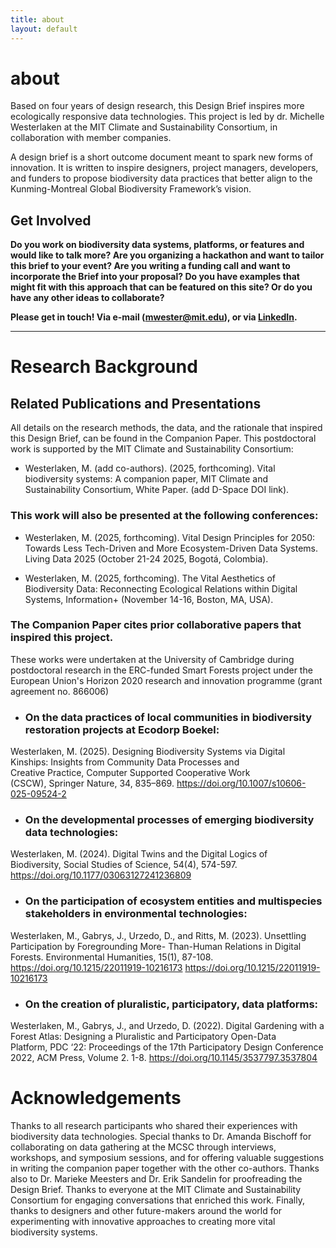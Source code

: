 ```yaml
---
title: about
layout: default
---
```


# about

Based on four years of design research, this Design Brief inspires more ecologically responsive data technologies. This project is led by dr. Michelle Westerlaken at the MIT Climate and Sustainability Consortium, in collaboration with member companies. 


A design brief is a short outcome document meant to spark new forms of innovation. It is written to inspire designers, project managers, developers, and funders to propose biodiversity data practices that better align to the Kunming-Montreal Global Biodiversity Framework’s vision.



## Get Involved
<strong>Do you work on biodiversity data systems, platforms, or features and would like to talk more? Are you organizing a hackathon and want to tailor this brief to your event? Are you writing a funding call and want to incorporate the Brief into your proposal? Do you have examples that might fit with this approach that can be featured on this site? Or do you have any other ideas to collaborate?

Please get in touch! Via e-mail (mwester@mit.edu), or via <a href="https://www.linkedin.com/in/michellewesterlaken/">LinkedIn</a>. </strong>



_________


# Research Background



## Related Publications and Presentations

All details on the research methods, the data, and the rationale that inspired this Design Brief, can be found in the Companion Paper. This postdoctoral work is supported by the MIT Climate and Sustainability Consortium:


- Westerlaken, M. (add co-authors). (2025, forthcoming). Vital biodiversity systems: A companion paper, MIT Climate and Sustainability Consortium, White Paper. (add D-Space DOI link).



### This work will also be presented at the following conferences:

- Westerlaken, M. (2025, forthcoming). Vital Design Principles for 2050: Towards Less Tech-Driven and More Ecosystem-Driven Data Systems. Living Data 2025 (October 21-24 2025, Bogotá, Colombia).

- Westerlaken, M. (2025, forthcoming). The Vital Aesthetics of Biodiversity Data: Reconnecting Ecological Relations within Digital Systems, Information+ (November 14-16, Boston, MA, USA).




### The Companion Paper cites prior collaborative papers that inspired this project. 
These works were undertaken at the University of Cambridge during postdoctoral research in the ERC-funded Smart Forests project under the European Union's Horizon 2020 research and innovation programme (grant agreement no. 866006)


- ### On the data practices of local communities in biodiversity restoration projects at Ecodorp Boekel:
Westerlaken, M. (2025). Designing Biodiversity Systems via Digital Kinships: Insights from Community Data Processes and Creative Practice, Computer Supported Cooperative Work (CSCW), Springer Nature, 34, 835–869. <a href="https://doi.org/10.1007/s10606-025-09524-2">https://doi.org/10.1007/s10606-025-09524-2</a> 

- ### On the developmental processes of emerging biodiversity data technologies:
Westerlaken, M. (2024). Digital Twins and the Digital Logics of Biodiversity, Social Studies of Science, 54(4), 574-597. <a href="https://doi.org/10.1177/03063127241236809">https://doi.org/10.1177/03063127241236809</a>

- ### On the participation of ecosystem entities and multispecies stakeholders in environmental technologies:
Westerlaken, M., Gabrys, J., Urzedo, D., and Ritts, M. (2023). Unsettling Participation by Foregrounding More-	Than-Human Relations in Digital Forests. Environmental Humanities, 15(1), 87-108. <a href="https://doi.org/10.1215/22011919-10216173">https://doi.org/10.1215/22011919-10216173</a> https://doi.org/10.1215/22011919-10216173
	
- ### On the creation of pluralistic, participatory, data platforms:
Westerlaken, M., Gabrys, J., and Urzedo, D. (2022). Digital Gardening with a Forest Atlas: Designing a Pluralistic and Participatory Open-Data Platform, PDC ‘22: Proceedings of the 17th Participatory Design Conference 2022, ACM Press, Volume 2. 1-8. <a href="https://doi.org/10.1145/3537797.3537804">https://doi.org/10.1145/3537797.3537804</a> 




# Acknowledgements

Thanks to all research participants who shared their experiences with biodiversity data technologies. Special thanks to Dr. Amanda Bischoff for collaborating on data gathering at the MCSC through interviews, workshops, and symposium sessions, and for offering valuable suggestions in writing the companion paper together with the other co-authors. Thanks also to Dr. Marieke Meesters and Dr. Erik Sandelin for proofreading the Design Brief. Thanks to everyone at the MIT Climate and Sustainability Consortium for engaging conversations that enriched this work. Finally, thanks to designers and other future-makers around the world for experimenting with innovative approaches to creating more vital biodiversity systems.

